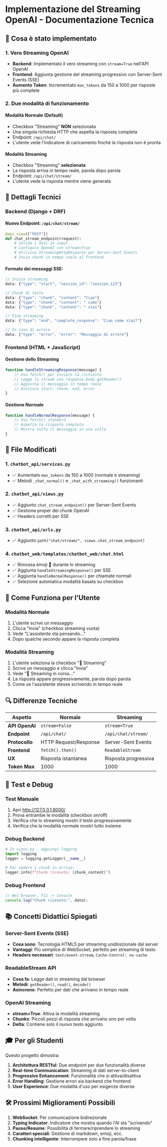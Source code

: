 # Implementazione del Streaming OpenAI - Documentazione Tecnica

## 🚀 Cosa è stato implementato

### 1. Vero Streaming OpenAI

-   **Backend**: Implementato il vero streaming con `stream=True` nell'API OpenAI
-   **Frontend**: Aggiunta gestione del streaming progressivo con Server-Sent Events (SSE)
-   **Aumento Token**: Incrementato `max_tokens` da 150 a 1000 per risposte più complete

### 2. Due modalità di funzionamento

#### Modalità Normale (Default)

-   Checkbox "Streaming" **NON** selezionata
-   Una singola richiesta HTTP che aspetta la risposta completa
-   Endpoint: `/api/chat/`
-   L'utente vede l'indicatore di caricamento finché la risposta non è pronta

#### Modalità Streaming

-   Checkbox "Streaming" **selezionata**
-   La risposta arriva in tempo reale, parola dopo parola
-   Endpoint: `/api/chat/stream/`
-   L'utente vede la risposta mentre viene generata

## 🔧 Dettagli Tecnici

### Backend (Django + DRF)

#### Nuovo Endpoint: `/api/chat/stream/`

```python
@api_view(["POST"])
def chat_stream_endpoint(request):
    # Valida i dati in input
    # Configura OpenAI con stream=True
    # Utilizza StreamingHttpResponse per Server-Sent Events
    # Invia chunk in tempo reale al frontend
```

#### Formato dei messaggi SSE:

```javascript
// Inizio streaming
data: {"type": "start", "session_id": "session_123"}

// Chunk di testo
data: {"type": "chunk", "content": "Ciao"}
data: {"type": "chunk", "content": " come"}
data: {"type": "chunk", "content": " stai"}

// Fine streaming
data: {"type": "end", "complete_response": "Ciao come stai?"}

// In caso di errore
data: {"type": "error", "error": "Messaggio di errore"}
```

### Frontend (HTML + JavaScript)

#### Gestione dello Streaming

```javascript
function handleStreamingResponse(message) {
    // Usa fetch() per inviare la richiesta
    // Legge lo stream con response.body.getReader()
    // Aggiorna il messaggio in tempo reale
    // Gestisce start, chunk, end, error
}
```

#### Gestione Normale

```javascript
function handleNormalResponse(message) {
    // Usa fetch() standard
    // Aspetta la risposta completa
    // Mostra tutto il messaggio in una volta
}
```

## 📁 File Modificati

### 1. `chatbot_api/services.py`

-   ✅ Aumentato `max_tokens` da 150 a 1000 (normale e streaming)
-   ✅ Metodi `_chat_normal()` e `_chat_with_streaming()` funzionanti

### 2. `chatbot_api/views.py`

-   ✅ Aggiunto `chat_stream_endpoint()` per Server-Sent Events
-   ✅ Gestione proper dei chunk OpenAI
-   ✅ Headers corretti per SSE

### 3. `chatbot_api/urls.py`

-   ✅ Aggiunto `path("chat/stream/", views.chat_stream_endpoint)`

### 4. `chatbot_web/templates/chatbot_web/chat.html`

-   ✅ Rimossa emoji 🔄 durante lo streaming
-   ✅ Aggiunta `handleStreamingResponse()` per SSE
-   ✅ Aggiunta `handleNormalResponse()` per chiamate normali
-   ✅ Selezione automatica modalità basata su checkbox

## 🎯 Come Funziona per l'Utente

### Modalità Normale

1. L'utente scrive un messaggio
2. Clicca "Invia" (checkbox streaming vuota)
3. Vede "L'assistente sta pensando..."
4. Dopo qualche secondo appare la risposta completa

### Modalità Streaming

1. L'utente seleziona la checkbox "📡 Streaming"
2. Scrive un messaggio e clicca "Invia"
3. Vede "📡 Streaming in corso..."
4. La risposta appare progressivamente, parola dopo parola
5. Come se l'assistente stesse scrivendo in tempo reale

## 🔍 Differenze Tecniche

| Aspetto        | Normale               | Streaming            |
| -------------- | --------------------- | -------------------- |
| **API OpenAI** | `stream=False`        | `stream=True`        |
| **Endpoint**   | `/api/chat/`          | `/api/chat/stream/`  |
| **Protocollo** | HTTP Request/Response | Server-Sent Events   |
| **Frontend**   | `fetch().then()`      | `ReadableStream`     |
| **UX**         | Risposta istantanea   | Risposta progressiva |
| **Token Max**  | 1000                  | 1000                 |

## 🧪 Test e Debug

### Test Manuale

1. Apri http://127.0.0.1:8000/
2. Prova entrambe le modalità (checkbox on/off)
3. Verifica che lo streaming mostri il testo progressivamente
4. Verifica che la modalità normale mostri tutto insieme

### Debug Backend

```python
# In views.py - aggiungi logging
import logging
logger = logging.getLogger(__name__)

# Per vedere i chunk in arrivo:
logger.info(f"Chunk ricevuto: {chunk_content}")
```

### Debug Frontend

```javascript
// Nel browser, F12 -> Console
console.log("Chunk ricevuto:", data);
```

## 📚 Concetti Didattici Spiegati

### Server-Sent Events (SSE)

-   **Cosa sono**: Tecnologia HTML5 per streaming unidirezionale dal server
-   **Vantaggi**: Più semplice di WebSocket, perfetto per streaming di testo
-   **Headers necessari**: `text/event-stream`, `Cache-Control: no-cache`

### ReadableStream API

-   **Cosa fa**: Legge dati in streaming dal browser
-   **Metodi**: `getReader()`, `read()`, `decode()`
-   **Asincrono**: Perfetto per dati che arrivano in tempo reale

### OpenAI Streaming

-   **stream=True**: Attiva la modalità streaming
-   **Chunks**: Piccoli pezzi di risposta che arrivano uno per volta
-   **Delta**: Contiene solo il nuovo testo aggiunto

## 🎓 Per gli Studenti

Questo progetto dimostra:

1. **Architettura RESTful**: Due endpoint per due funzionalità diverse
2. **Real-time Communication**: Streaming di dati server-to-client
3. **Progressive Enhancement**: Funzionalità che si attiva/disattiva
4. **Error Handling**: Gestione errori sia backend che frontend
5. **User Experience**: Due modalità d'uso per esigenze diverse

## 🛠 Prossimi Miglioramenti Possibili

1. **WebSocket**: Per comunicazione bidirezionale
2. **Typing Indicator**: Indicatore che mostra quando l'AI sta "scrivendo"
3. **Pause/Resume**: Possibilità di fermare/riprendere lo streaming
4. **Caratteri speciali**: Gestione di markdown, emoji, ecc.
5. **Chunking intelligente**: Interrompere solo a fine parola/frase
